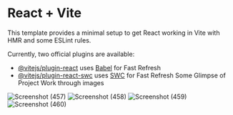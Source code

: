 # React + Vite

This template provides a minimal setup to get React working in Vite with HMR and some ESLint rules.

Currently, two official plugins are available:

- [@vitejs/plugin-react](https://github.com/vitejs/vite-plugin-react/blob/main/packages/plugin-react/README.md) uses [Babel](https://babeljs.io/) for Fast Refresh
- [@vitejs/plugin-react-swc](https://github.com/vitejs/vite-plugin-react-swc) uses [SWC](https://swc.rs/) for Fast Refresh
  Some Glimpse of Project Work through images

![Screenshot (457)](https://github.com/user-attachments/assets/0f404b5e-029b-4ec2-901e-f75d21d22160)
![Screenshot (458)](https://github.com/user-attachments/assets/48a14d2b-e486-408b-b915-35b3952c590a)
![Screenshot (459)](https://github.com/user-attachments/assets/8404b5f2-2f86-42c3-a89a-1af7428cdcab)
![Screenshot (460)](https://github.com/user-attachments/assets/d5142aa1-8ca4-4bff-ab09-fddf99573513)
